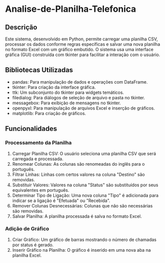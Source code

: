 # Analise-de-Planilha-Telefonica

## Descrição

Este sistema, desenvolvido em Python, permite carregar uma planilha CSV, processar os dados conforme regras específicas e salvar uma nova planilha no formato Excel com um gráfico embutido. O sistema usa uma interface gráfica (GUI) construída com tkinter para facilitar a interação com o usuário.

## Bibliotecas Utilizadas

- pandas: Para manipulação de dados e operações com DataFrame.
- tkinter: Para criação da interface gráfica.
- ttk: Um subconjunto do tkinter para widgets temáticos.
- filedialog: Para diálogos de seleção de arquivo e pasta no tkinter.
- messagebox: Para exibição de mensagens no tkinter.
- openpyxl: Para manipulação de arquivos Excel e inserção de gráficos.
- matplotlib: Para criação de gráficos.

## Funcionalidades
### Processamento da Planilha

1. Carregar Planilha CSV: O usuário seleciona uma planilha CSV que será carregada e processada.
2. Renomear Colunas: As colunas são renomeadas do inglês para o português.
3. Filtrar Linhas: Linhas com certos valores na coluna "Destino" são removidas.
4. Substituir Valores: Valores na coluna "Status" são substituídos por seus equivalentes em português.
5. Determinar Tipo de Ligação: Uma nova coluna "Tipo" é adicionada para indicar se a ligação é "Efetuada" ou "Recebida".
6. Remover Colunas Desnecessárias: Colunas que não são necessárias são removidas.
7. Salvar Planilha: A planilha processada é salva no formato Excel.

### Adição de Gráfico
1. Criar Gráfico: Um gráfico de barras mostrando o número de chamadas por status é gerado.
2. Inserir Gráfico na Planilha: O gráfico é inserido em uma nova aba na planilha Excel.
